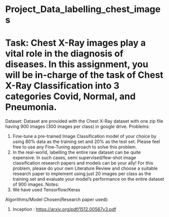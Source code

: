 # Project_Data_labelling_chest_images  
# Task: Chest X-Ray images play a vital role in the diagnosis of diseases. In this assignment, you will be in-charge of the task of Chest X-Ray Classification into 3 categories Covid, Normal, and Pneumonia. 
                                                            





Dataset: Dataset are provided with the Chest X-Ray dataset with one zip file having 900 images (300 images per class) in google drive. 
Problems: 
1. Fine-tune a pre-trained Image Classification model of your choice by using 80% data as the training set and 20% as the test set. Please feel free to use any Fine-Tuning approach to solve this problem.
 2. In the real-world, labelling the entire raw dataset can be quite expensive. In such cases, semi supervised/few-shot image classification research papers and models can be your ally! For this problem, please do your own Literature Review and choose a suitable research paper to implement using just 20 images per class as the training set and evaluate your model’s performance on the entire dataset of 900 images.
Notes:
1. We have used Tensorflow/Keras

Algorithms/Model Chosen(Research paper used): 
1.	Inception : https://arxiv.org/pdf/1512.00567v3.pdf 
